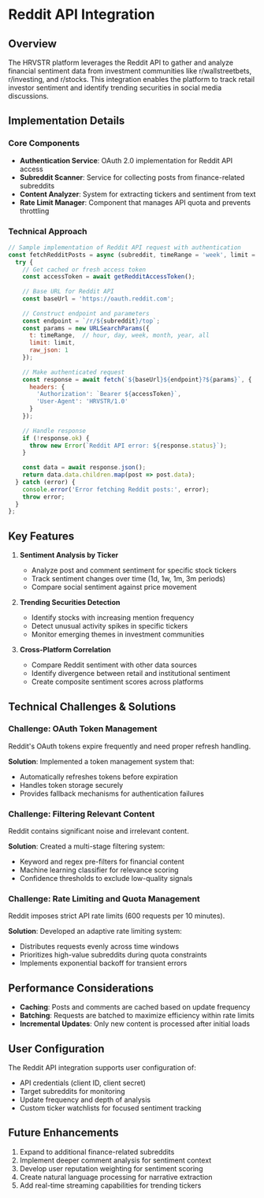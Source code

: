 # Reddit API Integration

## Overview

The HRVSTR platform leverages the Reddit API to gather and analyze financial sentiment data from investment communities like r/wallstreetbets, r/investing, and r/stocks. This integration enables the platform to track retail investor sentiment and identify trending securities in social media discussions.

## Implementation Details

### Core Components

- **Authentication Service**: OAuth 2.0 implementation for Reddit API access
- **Subreddit Scanner**: Service for collecting posts from finance-related subreddits
- **Content Analyzer**: System for extracting tickers and sentiment from text
- **Rate Limit Manager**: Component that manages API quota and prevents throttling

### Technical Approach

```javascript
// Sample implementation of Reddit API request with authentication
const fetchRedditPosts = async (subreddit, timeRange = 'week', limit = 100) => {
  try {
    // Get cached or fresh access token
    const accessToken = await getRedditAccessToken();
    
    // Base URL for Reddit API
    const baseUrl = 'https://oauth.reddit.com';
    
    // Construct endpoint and parameters
    const endpoint = `/r/${subreddit}/top`;
    const params = new URLSearchParams({
      t: timeRange,  // hour, day, week, month, year, all
      limit: limit,
      raw_json: 1
    });
    
    // Make authenticated request
    const response = await fetch(`${baseUrl}${endpoint}?${params}`, {
      headers: {
        'Authorization': `Bearer ${accessToken}`,
        'User-Agent': 'HRVSTR/1.0'
      }
    });
    
    // Handle response
    if (!response.ok) {
      throw new Error(`Reddit API error: ${response.status}`);
    }
    
    const data = await response.json();
    return data.data.children.map(post => post.data);
  } catch (error) {
    console.error('Error fetching Reddit posts:', error);
    throw error;
  }
};
```

## Key Features

1. **Sentiment Analysis by Ticker**
   - Analyze post and comment sentiment for specific stock tickers
   - Track sentiment changes over time (1d, 1w, 1m, 3m periods)
   - Compare social sentiment against price movement

2. **Trending Securities Detection**
   - Identify stocks with increasing mention frequency
   - Detect unusual activity spikes in specific tickers
   - Monitor emerging themes in investment communities

3. **Cross-Platform Correlation**
   - Compare Reddit sentiment with other data sources
   - Identify divergence between retail and institutional sentiment
   - Create composite sentiment scores across platforms

## Technical Challenges & Solutions

### Challenge: OAuth Token Management

Reddit's OAuth tokens expire frequently and need proper refresh handling.

**Solution**: Implemented a token management system that:
- Automatically refreshes tokens before expiration
- Handles token storage securely
- Provides fallback mechanisms for authentication failures

### Challenge: Filtering Relevant Content

Reddit contains significant noise and irrelevant content.

**Solution**: Created a multi-stage filtering system:
- Keyword and regex pre-filters for financial content
- Machine learning classifier for relevance scoring
- Confidence thresholds to exclude low-quality signals

### Challenge: Rate Limiting and Quota Management

Reddit imposes strict API rate limits (600 requests per 10 minutes).

**Solution**: Developed an adaptive rate limiting system:
- Distributes requests evenly across time windows
- Prioritizes high-value subreddits during quota constraints
- Implements exponential backoff for transient errors

## Performance Considerations

- **Caching**: Posts and comments are cached based on update frequency
- **Batching**: Requests are batched to maximize efficiency within rate limits
- **Incremental Updates**: Only new content is processed after initial loads

## User Configuration

The Reddit API integration supports user configuration of:
- API credentials (client ID, client secret)
- Target subreddits for monitoring
- Update frequency and depth of analysis
- Custom ticker watchlists for focused sentiment tracking

## Future Enhancements

1. Expand to additional finance-related subreddits
2. Implement deeper comment analysis for sentiment context
3. Develop user reputation weighting for sentiment scoring
4. Create natural language processing for narrative extraction
5. Add real-time streaming capabilities for trending tickers
